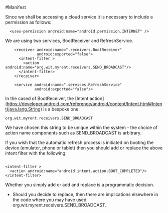 #Manifest

Since we shall be accessing a cloud service it is necessary to include a permission as follows:

```
  <uses-permission android:name="android.permission.INTERNET" />

```

We are using two services, BootReceiver and RefreshService. 


```
    <receiver android:name=".receivers.BootReceiver"
              android:exported="false">
      <intent-filter >
        <action android:name="org.wit.myrent.receivers.SEND_BROADCAST"/>
      </intent-filter>
    </receiver>
```

```
    <service android:name=".services.RefreshService"
             android:exported="false"/>
```

In the cased of BootReceiver, the [Intent action](https://developer.android.com/reference/android/content/Intent.html#Intent(java.lang.String) is a bespoke one:

```
org.wit.myrent.receivers.SEND_BROADCAST
```
We have chosen this string to be unique within the system - the choice of action name components such as SEND_BROADCAST is arbitrary.

If you wish that the automatic refresh process is initiated on booting the device (emulator, phone or tablet) then you should add or replace the above intent filter with the following:

```

<intent-filter >
  <action android:name="android.intent.action.BOOT_COMPLETED"/>
</intent-filter>

```

Whether you simply add or add and replace is a programmatic decision.

- Should you decide to replace, then there are implications elsewhere in the code where you may have used org.wit.myrent.receivers.SEND_BROADCAST.
